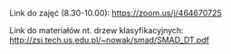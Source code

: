 Link do zajęć (8.30-10.00): https://zoom.us/j/464670725 

Link do materiałów nt. drzew klasyfikacyjnych: http://zsi.tech.us.edu.pl/~nowak/smad/SMAD_DT.pdf
